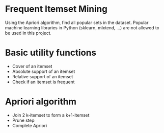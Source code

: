 # Frequent Itemset Mining
Using the Apriori algorithm, find all popular sets in the dataset. Popular machine learning libraries in Python (sklearn, mlxtend, ...) are not allowed to be used in this project.

# Basic utility functions
- Cover of an itemset
- Absolute support of an itemset
- Relative support of an itemset
- Check if an itemset is frequent

# Apriori algorithm
- Join 2 k-itemset to form a k+1-itemset
- Prune step
- Complete Apriori
